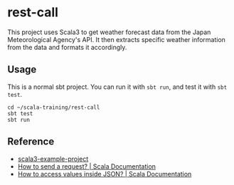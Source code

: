 # rest-call  

This project uses Scala3 to get weather forecast data from the Japan Meteorological Agency's API. It then extracts specific weather information from the data and formats it accordingly.

## Usage

This is a normal sbt project. You can run it with `sbt run`, and test it with `sbt test`.

```
cd ~/scala-training/rest-call
sbt test
sbt run
```

## Reference  
* [scala3-example-project](https://github.com/scala/scala3-example-project/blob/main/README.md)  
* [How to send a request? | Scala Documentation](https://docs.scala-lang.org/toolkit/http-client-request.html)
* [How to access values inside JSON? | Scala Documentation](https://docs.scala-lang.org/toolkit/json-parse.html)
